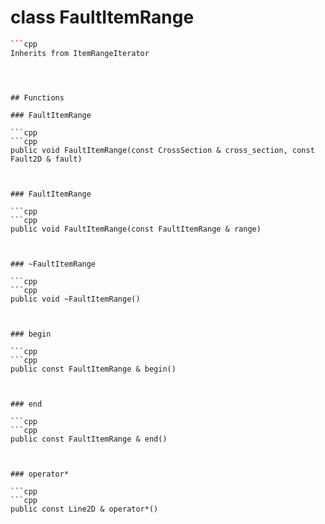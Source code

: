 # class FaultItemRange


```cpp
```cpp
Inherits from ItemRangeIterator
```
```



## Functions

### FaultItemRange

```cpp
```cpp
public void FaultItemRange(const CrossSection & cross_section, const Fault2D & fault)
```
```


### FaultItemRange

```cpp
```cpp
public void FaultItemRange(const FaultItemRange & range)
```
```


### ~FaultItemRange

```cpp
```cpp
public void ~FaultItemRange()
```
```


### begin

```cpp
```cpp
public const FaultItemRange & begin()
```
```


### end

```cpp
```cpp
public const FaultItemRange & end()
```
```


### operator*

```cpp
```cpp
public const Line2D & operator*()
```
```




